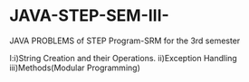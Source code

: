# JAVA-STEP-SEM-III-
JAVA PROBLEMS of STEP Program-SRM for the 3rd semester

I:i)String Creation and their Operations.
  ii)Exception Handling
  iii)Methods(Modular Programming)
